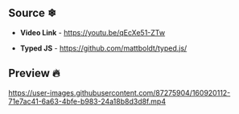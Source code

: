 ## Source ❄
- **Video Link** - https://youtu.be/qEcXe51-ZTw

- **Typed JS** - https://github.com/mattboldt/typed.js/
## Preview 🔥
https://user-images.githubusercontent.com/87275904/160920112-71e7ac41-6a63-4bfe-b983-24a18b8d3d8f.mp4


